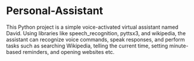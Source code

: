 # Personal-Assistant
This Python project is a simple voice-activated virtual assistant named David. Using libraries like speech_recognition, pyttsx3, and wikipedia, the assistant can recognize voice commands, speak responses, and perform tasks such as searching Wikipedia, telling the current time, setting minute-based reminders, and opening websites etc.
